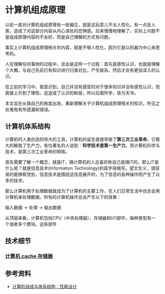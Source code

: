 # 计算机组成原理

[annotation]: <id> (d20edae3-c8d7-4772-8f5b-8e95faf9b89e)
[annotation]: <status> (protect)
[annotation]: <create_time> (2019-04-17 11:47:52)
[annotation]: <category> (计算机科学)
[annotation]: <tags> (组成原理)


以前一直对计算机组成原理有一些偏见，就是这玩意儿不太人性化。有一点反人类，造成了对这部分内容从内心深处的恐惧感。后来慢慢地理解了，实际上问题不是组成原理内容的不友好，而是自己理解的方式有问题。

事实上计算机组成原理相关的内容，就是不够人性化，因为它是以机器为中心来思考的。

人在理解任何事物的过程中，总会是这样一个过程：首先是感性认识，也就是理解个大概，与自己先前已有知识进行归类对比，产生联系。然后才会有更加深入的认识。

在之前的学习中，我意识到，自己并没有感受的对于很多知识并没有感性认识，而直接上升到了理性。这造成了认识的断层，所以后面所学，皆为天书。

本文旨在从我自己的角度出发，重新理解关于计算机组成原理相关的知识，所见之处难免有所遗漏和错误。

## 计算机体系结构

计算机时人类创造的伟大的工具，计算机的诞生直接导致了**第三次工业革命**，它极大的解放了生产力，有位著名的人说到：**科学技术是第一生产力**。而计算机科学与技术，是第三次工业革命的明珠。

首先需要了解一个概念，就是IT，搞计算机的人总喜欢称自己是搞IT的，那么IT是什么呢？就是信息技术(Information Technology)的首字母缩写。望文生义，很容易的能够察觉到，信息技术是围绕这信息展开的，为了信息的各种操作而产生了众多的技术。

那么计算机用于处理数据就成为了计算机的主要工作，在人们日常生活中也总会用计算机来处理数据。所有的计算机操作总会产生以下的效果：

输入数据 → 处理 → 输出数据

从顶层来看，计算机包括CPU（中央处理器），存储器和I/O部件，每种类型有一个或者多个模块。这些部件

## 技术细节

### [计算机 cache 存储器](http://blog.ccyg.studio/article/ebdf0ad2-dc01-47e6-b203-43d8d37baab7)


## 参考资料

- [计算机组成与体系结构：性能设计](https://book.douban.com/subject/6398113/)